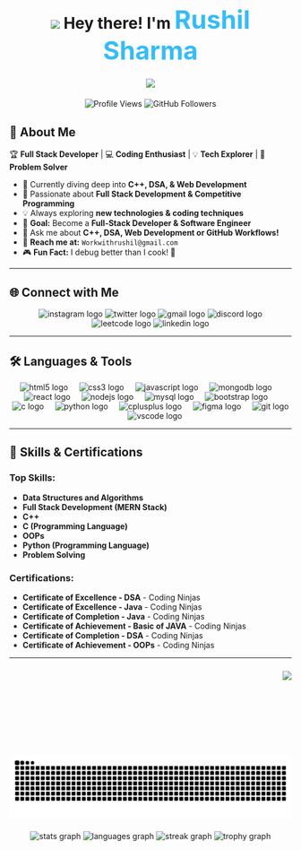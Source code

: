<!-- 🎉 Title & Intro -->
<h1 align="center">
  <img src="https://media.giphy.com/media/hvRJCLFzcasrR4ia7z/giphy.gif" width="40"> Hey there! I'm  
  <span style="color: #36BCF7; font-weight: bold; font-size: 45px;">Rushil Sharma</span>
</h1>

<!-- 🎯 Typing Animation -->
<h3 align="center">
  <img src="https://readme-typing-svg.herokuapp.com?font=Fira+Code&size=22&pause=1000&color=36BCF7&center=true&vCenter=true&width=600&lines=🚀+Full+Stack+Developer;🖥️+B.Tech+CSE+Student;💡+Tech+Enthusiast;⚡+Passionate+Coder;🎯+Problem+Solver+%26+Tech+Lover!" />
</h3>

<!-- 🔥 Profile Stats -->
<p align="center">
  <img src="https://komarev.com/ghpvc/?username=CodeWithRushil&label=Profile%20Views&color=ff69b4&style=plastic" alt="Profile Views" />
  <img src="https://img.shields.io/github/followers/CodeWithRushil?label=Followers&style=social" alt="GitHub Followers" />
</p>

## 🎯 **About Me**
🏆 **Full Stack Developer** | 💻 **Coding Enthusiast** | 💡 **Tech Explorer** | 🚀 **Problem Solver**  

- 🌱 Currently diving deep into **C++, DSA, & Web Development**  
- 🚀 Passionate about **Full Stack Development & Competitive Programming**  
- 💡 Always exploring **new technologies & coding techniques**  
- 🎯 **Goal:** Become a **Full-Stack Developer & Software Engineer**  
- 🧠 Ask me about **C++, DSA, Web Development or GitHub Workflows!**  
- 📧 **Reach me at:** `Workwithrushil@gmail.com`  
- 🎮 **Fun Fact:** I debug better than I cook! 🍳

---
## 🌐 **Connect with Me**
<div align="center">
  <a href="https://instagram.com/shantanuchy_" target="_blank" style="text-decoration: none;">
    <img src="https://img.shields.io/static/v1?message=Instagram&logo=instagram&label=&color=E4405F&logoColor=white&labelColor=&style=plastic" height="30" alt="instagram logo"  />
  </a>
  <a href="https://twitter.com/shantanuchy_" target="_blank" style="text-decoration: none;">
    <img src="https://img.shields.io/static/v1?message=Twitter&logo=twitter&label=&color=1DA1F2&logoColor=white&labelColor=&style=plastic" height="30" alt="twitter logo"  />
  </a>
  <a href="https://twitter.com/shantanuchy_" target="_blank" style="text-decoration: none;">
    <img src="https://img.shields.io/static/v1?message=Gmail&logo=gmail&label=&color=D14836&logoColor=white&labelColor=&style=plastic" height="30" alt="gmail logo"  />
  </a>
  <a href="https://twitter.com/shantanuchy_" target="_blank" style="text-decoration: none;">
    <img src="https://img.shields.io/static/v1?message=Discord&logo=discord&label=&color=7289DA&logoColor=white&labelColor=&style=plastic" height="30" alt="discord logo"  />
  </a>
  <a href="https://twitter.com/shantanuchy_" target="_blank" style="text-decoration: none;">
    <img src="https://img.shields.io/static/v1?message=LeetCode&logo=leetcode&label=&color=yellow&logoColor=white&labelColor=&style=plastic" height="30" alt="leetcode logo"  />
  </a>
  <a href="https://twitter.com/shantanuchy_" target="_blank" style="text-decoration: none;">
    <img src="https://img.shields.io/static/v1?message=LinkedIn&logo=linkedin&label=&color=0077B5&logoColor=white&labelColor=&style=plastic" height="30" alt="linkedin logo"  />
  </a>  
</div>

---

## 🛠️ **Languages & Tools**
<div align="center">
  <img src="https://cdn.jsdelivr.net/gh/devicons/devicon/icons/html5/html5-original.svg" height="40" alt="html5 logo"  />
  <img width="12" />
  <img src="https://cdn.jsdelivr.net/gh/devicons/devicon/icons/css3/css3-original.svg" height="40" alt="css3 logo"  />
  <img width="12" />
  <img src="https://cdn.jsdelivr.net/gh/devicons/devicon/icons/javascript/javascript-original.svg" height="40" alt="javascript logo"  />
  <img width="12" />
  <img src="https://cdn.jsdelivr.net/gh/devicons/devicon/icons/mongodb/mongodb-original.svg" height="40" alt="mongodb logo"  />
  <img width="12" />
  <img src="https://cdn.jsdelivr.net/gh/devicons/devicon/icons/react/react-original.svg" height="40" alt="react logo"  />
  <img width="12" />
  <img src="https://cdn.jsdelivr.net/gh/devicons/devicon/icons/nodejs/nodejs-original.svg" height="40" alt="nodejs logo"  />
  <img width="12" />
  <img src="https://cdn.jsdelivr.net/gh/devicons/devicon/icons/mysql/mysql-original-wordmark.svg" height="40" alt="mysql logo"  />
  <img width="12" />
  <img src="https://cdn.jsdelivr.net/gh/devicons/devicon/icons/bootstrap/bootstrap-original.svg" height="40" alt="bootstrap logo"  />
  <img width="12" />
  <img src="https://cdn.jsdelivr.net/gh/devicons/devicon/icons/c/c-original.svg" height="40" alt="c logo"  />
  <img width="12" />
  <img src="https://cdn.jsdelivr.net/gh/devicons/devicon/icons/python/python-original.svg" height="40" alt="python logo"  />
  <img width="12" />
  <img src="https://cdn.jsdelivr.net/gh/devicons/devicon/icons/cplusplus/cplusplus-original.svg" height="40" alt="cplusplus logo"  />
  <img width="12" />
  <img src="https://cdn.jsdelivr.net/gh/devicons/devicon/icons/figma/figma-original.svg" height="40" alt="figma logo"  />
  <img width="12" />
  <img src="https://cdn.jsdelivr.net/gh/devicons/devicon/icons/git/git-original.svg" height="40" alt="git logo"  />
  <img width="12" />
  <img src="https://cdn.jsdelivr.net/gh/devicons/devicon/icons/vscode/vscode-original.svg" height="40" alt="vscode logo"  />
</div>


---

## 🌟 **Skills & Certifications**
### Top Skills:
- **Data Structures and Algorithms**
- **Full Stack Development (MERN Stack)**
- **C++**
- **C (Programming Language)**
- **OOPs**
- **Python (Programming Language)**
- **Problem Solving**
  
  

### Certifications: 

- **Certificate of Excellence - DSA** - Coding Ninjas
- **Certificate of Excellence - Java** - Coding Ninjas  
- **Certificate of Completion - Java** - Coding Ninjas  
- **Certificate of Achievement - Basic of JAVA** - Coding Ninjas  
- **Certificate of Completion - DSA** - Coding Ninjas  
- **Certificate of Achievement - OOPs** - Coding Ninjas 
---

###

<img align="right" height="150" src="https://i.imgflip.com/65efzo.gif"  />

###


###

###

<img src="https://raw.githubusercontent.com/CodeWithRushil/CodeWithRushil/output/snake.svg" alt="Snake animation" />

###

<div align="center">
  <img src="https://github-readme-stats.vercel.app/api?username=CodeWithRushil&hide_title=false&hide_rank=false&show_icons=true&include_all_commits=true&count_private=true&disable_animations=false&theme=dracula&locale=en&hide_border=false&order=1" height="150" alt="stats graph"  />
  <img src="https://github-readme-stats.vercel.app/api/top-langs?username=CodeWithRushil&locale=en&hide_title=false&layout=compact&card_width=320&langs_count=5&theme=dracula&hide_border=false&order=2" height="150" alt="languages graph"  />
  <img src="https://streak-stats.demolab.com?user=CodeWithRushil&locale=en&mode=daily&theme=dracula&hide_border=false&border_radius=5&order=3" height="150" alt="streak graph"  />
  <img src="https://github-profile-trophy.vercel.app?username=CodeWithRushil&theme=dracula&column=-1&row=1&margin-w=8&margin-h=8&no-bg=false&no-frame=false&order=4" height="150" alt="trophy graph"  />
</div>

###
